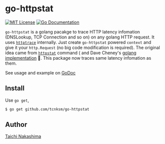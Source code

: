 # go-httpstat

[![MIT License](http://img.shields.io/badge/license-MIT-blue.svg?style=flat-square)][license]
[![Go Documentation](http://img.shields.io/badge/go-documentation-blue.svg?style=flat-square)][godocs]

[license]: https://github.com/tcnksm/go-httpstat/blob/master/LICENSE
[godocs]: http://godoc.org/github.com/tcnksm/go-httpstat

`go-httpstat` is a golang pacakge to trace HTTP latency infomation (DNSLookup, TCP Connection and so on) on any golang HTTP request. It uses [`httptrace`](https://golang.org/pkg/net/http/httptrace/) internally. Just create `go-httpstat` powered `context` and give it your `http.Request` (no big code modification is required). The original idea came from [`httpstat`](https://github.com/reorx/httpstat) command ( and Dave Cheney's [golang implementation](https://github.com/davecheney/httpstat) 👏. This package now traces same latency infomation as them.

See usage and example on [GoDoc][godocs]

## Install 

Use `go get`,

```bash
$ go get github.com/tcnksm/go-httpstat
```

## Author

[Taichi Nakashima](https://github.com/tcnksm)
